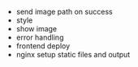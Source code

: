 - send image path on success
- style
- show image
- error handling
- frontend deploy
- nginx setup static files and output
